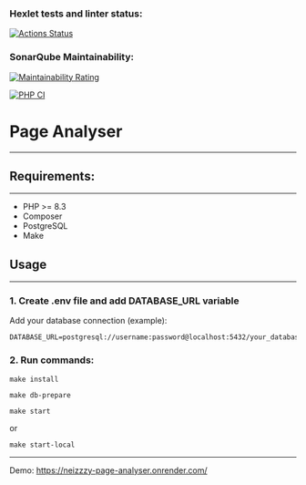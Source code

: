 ### Hexlet tests and linter status:
[![Actions Status](https://github.com/Neizzzy/php-project-9/actions/workflows/hexlet-check.yml/badge.svg)](https://github.com/Neizzzy/php-project-9/actions)

### SonarQube Maintainability:
[![Maintainability Rating](https://sonarcloud.io/api/project_badges/measure?project=Neizzzy_php-project-9&metric=sqale_rating)](https://sonarcloud.io/summary/new_code?id=Neizzzy_php-project-9)

[![PHP CI](https://github.com/Neizzzy/php-project-9/actions/workflows/ci.yml/badge.svg)](https://github.com/Neizzzy/php-project-9/actions/workflows/ci.yml)

# Page Analyser
___

## Requirements:
___
- PHP >= 8.3
- Composer
- PostgreSQL
- Make

## Usage
___

### 1. Create .env file and add DATABASE_URL variable
Add your database connection (example):
```
DATABASE_URL=postgresql://username:password@localhost:5432/your_database_name
```

### 2. Run commands:
```
make install
```
```
make db-prepare
```
```
make start
```
or
```
make start-local
```
___
Demo: https://neizzzy-page-analyser.onrender.com/
